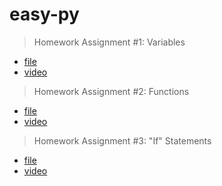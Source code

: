 # easy-py

> Homework Assignment #1: Variables
  
   - [file](./00-variables/main.py)  
   - [video](https://youtu.be/FtjX9egYl1I)  
    
> Homework Assignment #2: Functions
  
   - [file](./01-functions/functions.py)  
   - [video](https://youtu.be/yu18Fp8d9pk)  
    
> Homework Assignment #3: "If" Statements

   - [file](./02-if-statements/main.py)
   - [video](https://youtu.be/NGUvcWdPwI8)